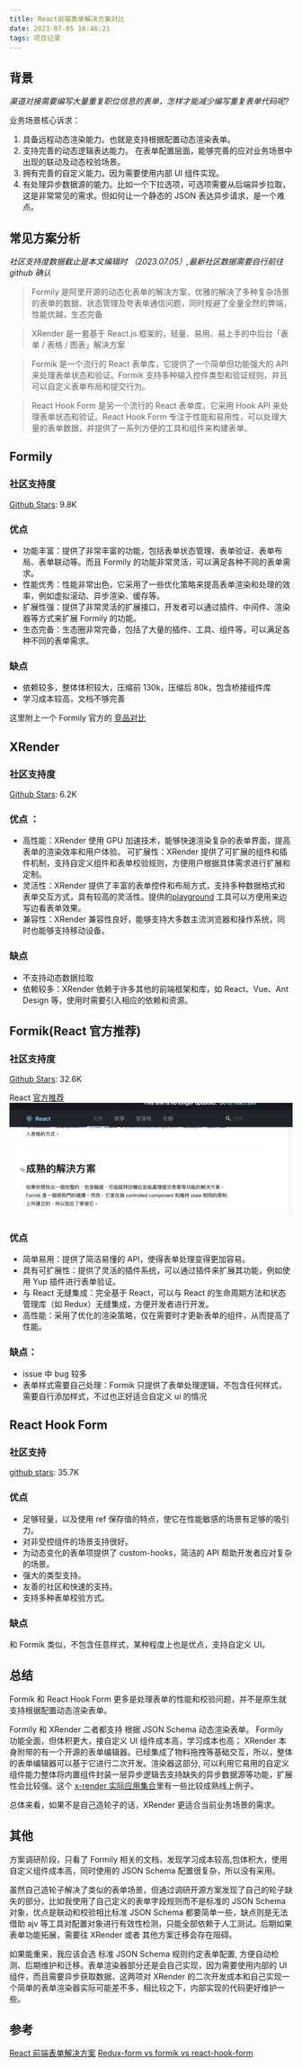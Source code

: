 ```yaml
---
title: React前端表单解决方案对比
date: 2023-07-05 16:46:21
tags: 项目记录
---
```


## 背景

_渠道对接需要编写大量重复职位信息的表单，怎样才能减少编写重复表单代码呢?_

业务场景核心诉求：

1. 具备远程动态渲染能力。也就是支持根据配置动态渲染表单。
2. 支持完善的动态逻辑表达能力。 在表单配置层面，能够完善的应对业务场景中出现的联动及动态校验场景。
3. 拥有完善的自定义能力。因为需要使用内部 UI 组件实现。
4. 有处理异步数据源的能力。比如一个下拉选项，可选项需要从后端异步拉取，这是非常常见的需求。但如何让一个静态的 JSON 表达异步请求，是一个难点。

## 常见方案分析

_社区支持度数据截止是本文编辑时 （2023.07.05）,最新社区数据需要自行前往 github 确认_

> Formily 是阿里开源的动态化表单的解决方案，优雅的解决了多种复杂场景的表单的数据、状态管理及夸表单通信问题，同时规避了全量全然的弊端，性能优越，生态完备

> XRender 是一套基于 React.js 框架的，轻量、易用、易上手的中后台「表单 / 表格 / 图表」解决方案

> Formik 是一个流行的 React 表单库，它提供了一个简单但功能强大的 API 来处理表单状态和验证。Formik 支持多种输入控件类型和验证规则，并且可以自定义表单布局和提交行为。

> React Hook Form 是另一个流行的 React 表单库，它采用 Hook API 来处理表单状态和验证。React Hook Form 专注于性能和易用性，可以处理大量的表单数据，并提供了一系列方便的工具和组件来构建表单。

## Formily

### 社区支持度

[Github Stars](https://github.com/alibaba/x-render): 9.8K

### 优点

- 功能丰富：提供了非常丰富的功能，包括表单状态管理、表单验证、表单布局、表单联动等。而且 Formily 的功能非常灵活，可以满足各种不同的表单需求。
- 性能优秀：性能非常出色，它采用了一些优化策略来提高表单渲染和处理的效率，例如虚拟滚动、异步渲染、缓存等。
- 扩展性强：提供了非常灵活的扩展接口，开发者可以通过插件、中间件、渲染器等方式来扩展 Formily 的功能。
- 生态完备：生态圈非常完备，包括了大量的插件、工具、组件等，可以满足各种不同的表单需求。

### 缺点

- 依赖较多，整体体积较大，压缩前 130k，压缩后 80k，包含桥接组件库
- 学习成本较高，文档不够完善

这里附上一个 Formily 官方的 [竞品对比](https://v2.formilyjs.org/zh-CN/guide#%E7%AB%9E%E5%93%81%E5%AF%B9%E6%AF%94)

## XRender

### 社区支持度

[Github Stars](https://github.com/alibaba/x-render): 6.2K

### 优点 ：

- 高性能：XRender 使用 GPU 加速技术，能够快速渲染复杂的表单界面，提高表单的渲染效率和用户体验。
  可扩展性：XRender 提供了可扩展的组件和插件机制，支持自定义组件和表单校验规则，方便用户根据具体需求进行扩展和定制。
- 灵活性：XRender 提供了丰富的表单控件和布局方式，支持多种数据格式和表单交互方式，具有较高的灵活性。提供的[playground](https://xrender.fun/playground) 工具可以方便用来边写边看表单效果。
- 兼容性：XRender 兼容性良好，能够支持大多数主流浏览器和操作系统，同时也能够支持移动设备。

### 缺点

- 不支持动态数据拉取
- 依赖较多：XRender 依赖于许多其他的前端框架和库，如 React、Vue、Ant Design 等，使用时需要引入相应的依赖和资源。

## Formik(React 官方推荐)

### 社区支持度

[Github Stars](https://github.com/jaredpalmer/formik): 32.6K

React [官方推荐](https://zh-hans.legacy.reactjs.org/docs/forms.html)
![image](./img/formRender/formik.png)

### 优点

- 简单易用：提供了简洁易懂的 API，使得表单处理变得更加容易。
- 具有可扩展性：提供了灵活的插件系统，可以通过插件来扩展其功能，例如使用 Yup 插件进行表单验证。
- 与 React 无缝集成：完全基于 React，可以与 React 的生命周期方法和状态管理库（如 Redux）无缝集成，方便开发者进行开发。
- 高性能：采用了优化的渲染策略，仅在需要时才更新表单的组件，从而提高了性能。

### 缺点：

- issue 中 bug 较多
- 表单样式需要自己处理：Formik 只提供了表单处理逻辑，不包含任何样式，需要自行添加样式，不过也正好适合自定义 ui 的情况

## React Hook Form

### 社区支持

[github stars](https://github.com/react-hook-form/react-hook-form): 35.7K

### 优点

- 足够轻量，以及使用 ref 保存值的特点，使它在性能敏感的场景有足够的吸引力。
- 对非受控组件的场景支持很好。
- 为动态变化的表单项提供了 custom-hooks，简洁的 API 帮助开发者应对复杂的场景。
- 强大的类型支持。
- 友善的社区和快速的支持。
- 支持多种表单校验方式。

### 缺点

和 Formik 类似，不包含任意样式，某种程度上也是优点，支持自定义 UI。

## 总结

Formik 和 React Hook Form 更多是处理表单的性能和校验问题，并不是原生就支持根据配置动态渲染表单。

Formily 和 XRender 二者都支持 根据 JSON Schema 动态渲染表单。
Formily 功能全面，但体积更大，接自定义 UI 组件成本高，学习成本也高；
XRender 本身附带的有一个开源的表单编辑器。已经集成了物料拖拽等基础交互，所以，整体的表单编辑器可以基于它进行二次开发。渲染器这部分, 可以利用它易用的自定义组件能力整体将内置组件封装一层异步逻辑去支持缺失的异步数据源等功能，扩展性会比较强。这个 [x-render 实际应用集合](https://github.com/alibaba/x-render/issues/94)里有一些比较成熟线上例子。

总体来看，如果不是自己造轮子的话，XRender 更适合当前业务场景的需求。

## 其他

方案调研阶段，只看了 Formily 相关的文档，发现学习成本较高,包体积大，使用自定义组件成本高，同时使用的 JSON Schema 配置很复杂，所以没有采用。

虽然自己造轮子解决了类似的表单场景，但通过调研开源方案发现了自己的轮子缺失的部分，比如我使用了自己定义的表单字段规则而不是标准的 JSON Schema 对象，优点是联动和校验相比标准 JSON Schema 都要简单一些，缺点则是无法借助 ajv 等工具对配置对象进行有效性检测，只能全部依赖于人工测试。后期如果表单功能拓展，需要往 XRender 或者 其他方案迁移会存在阻碍。

如果能重来，我应该会选 标准 JSON Schema 规则约定表单配置, 方便自动检测、后期维护和迁移。表单渲染器部分还是会自己实现，因为需要使用内部的 UI 组件，而且需要异步获取数据，这两项对 XRender 的二次开发成本和自己实现一个简单的表单渲染器实际可能差不多，相比较之下，内部实现的代码更好维护一些。

## 参考

[React 前端表单解决方案](https://juejin.cn/post/7207964899381018661)
[Redux-form vs formik vs react-hook-form](https://www.cnblogs.com/billyu/p/13792908.html)
